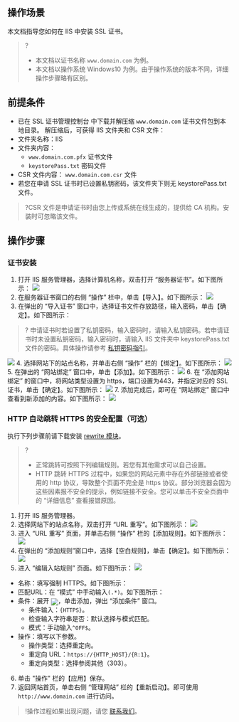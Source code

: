 ## 操作场景
本文档指导您如何在 IIS 中安装 SSL 证书。
>?
>- 本文档以证书名称 `www.domain.com` 为例。
>- 本文档以操作系统 Windows10 为例。由于操作系统的版本不同，详细操作步骤略有区别。
>
## 前提条件
- 已在 SSL 证书管理控制台 中下载并解压缩 `www.domain.com` 证书文件包到本地目录。
解压缩后，可获得 IIS 文件夹和 CSR 文件：
 - 文件夹名称：IIS
 - 文件夹内容：
    - `www.domain.com.pfx` 证书文件
    - `keystorePass.txt` 密码文件
  - CSR 文件内容：	`www.domain.com.csr` 文件
- 若您在申请 SSL 证书时已设置私钥密码，该文件夹下则无 keystorePass.txt 文件。

>?CSR 文件是申请证书时由您上传或系统在线生成的，提供给 CA 机构。安装时可忽略该文件。

## 操作步骤

### 证书安装
1. 打开 IIS 服务管理器，选择计算机名称，双击打开 “服务器证书”。如下图所示：
![](https://main.qcloudimg.com/raw/6a9f8ec94639eb1258d05d08b4a74871.png)
2. 在服务器证书窗口的右侧 “操作” 栏中，单击【导入】。如下图所示：
![](https://main.qcloudimg.com/raw/fa246e41fc93a6039854ac1f55c8bbbb.png)
3. 在弹出的 “导入证书” 窗口中，选择证书文件存放路径，输入密码，单击【确定】。如下图所示：
>? 申请证书时若设置了私钥密码，输入密码时，请输入私钥密码。若申请证书时未设置私钥密码，输入密码时，请输入 IIS 文件夹中 keystorePass.txt 文件的密码。具体操作请参考 [私钥密码指引](https://cloud.tencent.com/doc/product/400/4461)。
>
![](https://main.qcloudimg.com/raw/39eb6694ce8b85659e66001bbb5317e4.png)
4. 选择网站下的站点名称，并单击右侧 “操作” 栏的【绑定】。如下图所示：
![](https://main.qcloudimg.com/raw/1ecd7c8d77ba107df4b9862b9246e81d.png)
5. 在弹出的 “网站绑定” 窗口中，单击【添加】。如下图所示：
![](https://main.qcloudimg.com/raw/84020faaf7c2899ff6290372acc4c608.png)
6. 在 “添加网站绑定” 的窗口中，将网站类型设置为 https，端口设置为443，并指定对应的 SSL 证书，单击【确定】。如下图所示：
![](https://main.qcloudimg.com/raw/88d92423869fd72104f6d29c4fe18649.png)
7. 添加完成后，即可在 “网站绑定” 窗口中查看到新添加的内容。如下图所示：
![](https://main.qcloudimg.com/raw/db2ab433f6868e775535bb20febf63db.png)

### HTTP 自动跳转 HTTPS 的安全配置（可选）

执行下列步骤前请下载安装 [rewrite 模块](https://www.iis.net/downloads/microsoft/url-rewrite)。
>?
>- 正常跳转可按照下列编辑规则。若您有其他需求可以自己设置。
>- HTTP 跳转 HTTPS 过程中，如果您的网站元素中存在外部链接或者使用的 http 协议，导致整个页面不完全是 https 协议。部分浏览器会因为这些因素报不安全的提示，例如链接不安全。您可以单击不安全页面中的 “详细信息” 查看报错原因。
>
1. 打开 IIS 服务管理器。
2. 选择网站下的站点名称，双击打开 “URL 重写”。如下图所示：
![](https://main.qcloudimg.com/raw/9f7acbeaf855a017a2af207e4f342cc3.png)
3. 进入 “URL 重写” 页面，并单击右侧 “操作” 栏的【添加规则】。如下图所示：
![](https://main.qcloudimg.com/raw/44bd6ad7bbaac642b1e5dd1dee226d82.png)
4. 在弹出的 “添加规则”窗口中，选择【空白规则】，单击【确定】。如下图所示：
![](https://main.qcloudimg.com/raw/7cbd21bda514331f55a1eaeab86b4328.png)
5. 进入 “编辑入站规则” 页面。如下图所示：
![](https://main.qcloudimg.com/raw/13ee58091b5b006f00dbe004f2740564.png)
  - 名称：填写强制 HTTPS。如下图所示：
  - 匹配URL：在 “模式” 中手动输入`(.*)`。如下图所示：
  - 条件：展开 <img src="https://main.qcloudimg.com/raw/b55f713d199b5077dfa66fa960b08363.png" style="margin-bottom: -5px;"></img>，单击添加，弹出 “添加条件” 窗口。
    - 条件输入：`{HTTPS}`。
    - 检查输入字符串是否：默认选择与模式匹配。
    - 模式：手动输入`^OFF$`。
  - 操作：填写以下参数。
	  - 操作类型：选择重定向。
	  - 重定向 URL：`https://{HTTP_HOST}/{R:1}`。
	  - 重定向类型：选择参阅其他（303）。
6. 单击 "操作" 栏的【应用】保存。
7. 返回网站首页，单击右侧 “管理网站” 栏的【重新启动】。即可使用 `http://www.domain.com` 进行访问。

>!操作过程如果出现问题，请您 [联系我们](https://cloud.tencent.com/document/product/400/35259)。

